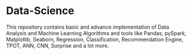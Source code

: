 # Data-Science
  This repository contains basic and advance implementation of Data Analysis and Machine Learning Algorithms and tools like Pandas, pySpark, Matplotlib, Seaborn, Regression,  Classification, Recommendation Engine, TPOT, ANN, CNN, Surprise and a lot more.
